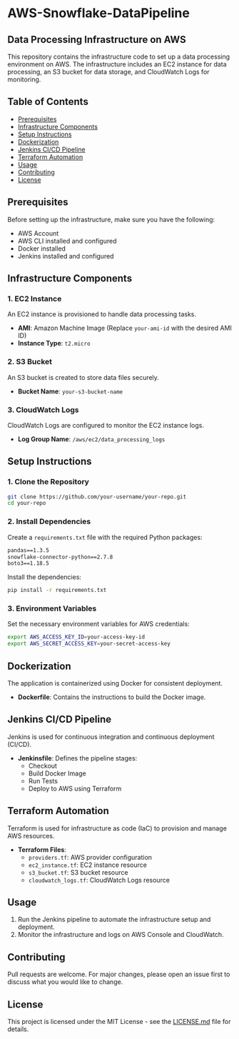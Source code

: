 # AWS-Snowflake-DataPipeline

## Data Processing Infrastructure on AWS

This repository contains the infrastructure code to set up a data processing environment on AWS. The infrastructure includes an EC2 instance for data processing, an S3 bucket for data storage, and CloudWatch Logs for monitoring.

## Table of Contents

- [Prerequisites](#prerequisites)
- [Infrastructure Components](#infrastructure-components)
- [Setup Instructions](#setup-instructions)
- [Dockerization](#dockerization)
- [Jenkins CI/CD Pipeline](#jenkins-cicd-pipeline)
- [Terraform Automation](#terraform-automation)
- [Usage](#usage)
- [Contributing](#contributing)
- [License](#license)

## Prerequisites

Before setting up the infrastructure, make sure you have the following:

- AWS Account
- AWS CLI installed and configured
- Docker installed
- Jenkins installed and configured

## Infrastructure Components

### 1. EC2 Instance

An EC2 instance is provisioned to handle data processing tasks.

- **AMI**: Amazon Machine Image (Replace `your-ami-id` with the desired AMI ID)
- **Instance Type**: `t2.micro`

### 2. S3 Bucket

An S3 bucket is created to store data files securely.

- **Bucket Name**: `your-s3-bucket-name`

### 3. CloudWatch Logs

CloudWatch Logs are configured to monitor the EC2 instance logs.

- **Log Group Name**: `/aws/ec2/data_processing_logs`

## Setup Instructions

### 1. Clone the Repository

```bash
git clone https://github.com/your-username/your-repo.git
cd your-repo
```

### 2. Install Dependencies

Create a `requirements.txt` file with the required Python packages:

```txt
pandas==1.3.5
snowflake-connector-python==2.7.8
boto3==1.18.5
```

Install the dependencies:

```bash
pip install -r requirements.txt
```

### 3. Environment Variables

Set the necessary environment variables for AWS credentials:

```bash
export AWS_ACCESS_KEY_ID=your-access-key-id
export AWS_SECRET_ACCESS_KEY=your-secret-access-key
```

## Dockerization

The application is containerized using Docker for consistent deployment.

- **Dockerfile**: Contains the instructions to build the Docker image.

## Jenkins CI/CD Pipeline

Jenkins is used for continuous integration and continuous deployment (CI/CD).

- **Jenkinsfile**: Defines the pipeline stages:
  - Checkout
  - Build Docker Image
  - Run Tests
  - Deploy to AWS using Terraform

## Terraform Automation

Terraform is used for infrastructure as code (IaC) to provision and manage AWS resources.

- **Terraform Files**:
  - `providers.tf`: AWS provider configuration
  - `ec2_instance.tf`: EC2 instance resource
  - `s3_bucket.tf`: S3 bucket resource
  - `cloudwatch_logs.tf`: CloudWatch Logs resource

## Usage

1. Run the Jenkins pipeline to automate the infrastructure setup and deployment.
2. Monitor the infrastructure and logs on AWS Console and CloudWatch.

## Contributing

Pull requests are welcome. For major changes, please open an issue first to discuss what you would like to change.

## License

This project is licensed under the MIT License - see the [LICENSE.md](LICENSE.md) file for details.

